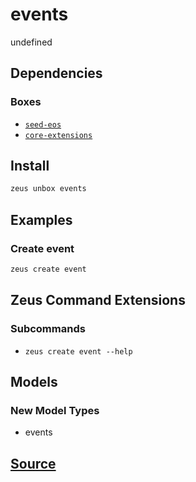 
events
====================


undefined



## Dependencies
### Boxes
* [`seed-eos`](seed-eos.md)
* [`core-extensions`](core-extensions.md)




## Install
```bash
zeus unbox events
```
## Examples
### Create event 
```bash
zeus create event
```

## Zeus Command Extensions

### Subcommands
* ```zeus create event --help```

## Models
### New Model Types
* events


## [Source](https://github.com/liquidapps-io/zeus-sdk/tree/master/boxes/groups/eos-framework/events)
